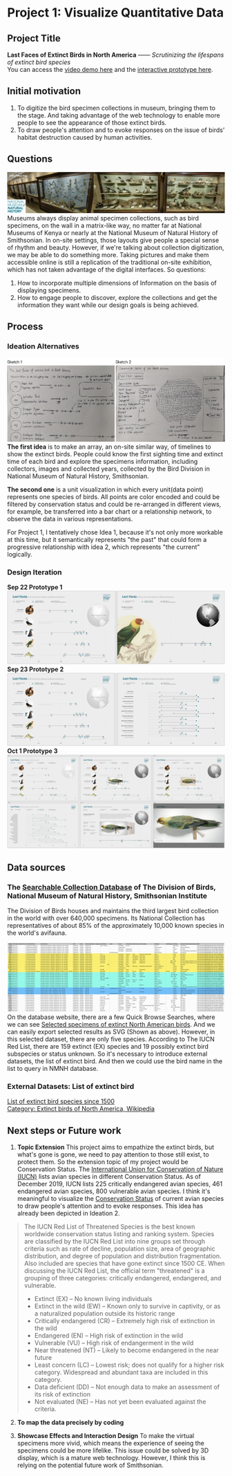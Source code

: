 # Project 1: Visualize Quantitative Data
## Project Title
**Last Faces of Extinct Birds in North America**
*—— Scrutinizing the lifespans of extinct bird species*  
You can access the [video demo here](https://drive.google.com/file/d/10he8j2Y-nkIiiT9rWQodgpLHfQhFkddu/view?usp=sharing) and the [interactive prototype here](https://www.figma.com/proto/Ew2tDcc3rdeNUJPzOaTEnr/Major-Studio-1-Project-1?node-id=1%3A2&viewport=798%2C473%2C0.10880535840988159&scaling=scale-down-width).

## Initial motivation
1. To digitize the bird specimen collections in museum, bringing them to the stage. And taking advantage of the web technology to enable more people to see the appearance of those extinct birds.
2. To draw people's attention and to evoke responses on the issue of birds’ habitat destruction caused by human activities.

## Questions
![Image of museum_display](./museum_display.jpg)
Museums always display animal specimen collections, such as bird specimens, on the wall in a matrix-like way, no matter far at National Museums of Kenya or nearly at the National Museum of Natural History of Smithsonian. In on-site settings, those layouts give people a special sense of rhythm and beauty. However, if we're talking about collection digitization, we may be able to do something more. Taking pictures and make them accessible online is still a replication of the traditional on-site exhibition, which has not taken advantage of the digital interfaces.
So questions:
1. How to incorporate multiple dimensions of Information on the basis of displaying specimens.
2. How to engage people to discover, explore the collections and get the information they want while our design goals is being achieved.

## Process
### Ideation Alternatives
![Image of Ideation](./sketches.jpg)
**The first idea** is to make an array, an on-site similar way, of timelines to show the extinct birds. People could know the first sighting time and extinct time of each bird and explore the specimens information, including collectors, images and collected years, collected by the Bird Division in National Museum of Natural History, Smithsonian.  

**The second one** is a unit visualization in which every unit(data point) represents one species of birds. All points are color encoded and could be filtered by conservation status and could be re-arranged in different views, for example, be transferred into a bar chart or a relationship network, to observe the data in various representations.

For Project 1, I tentatively chose Idea 1, because it's not only more workable at this time, but it semantically represents "the past" that could form a progressive relationship with idea 2, which represents "the current" logically.

### Design Iteration
**Sep 22 Prototype 1**
![Image of dataset](./mockup1.png)
**Sep 23 Prototype 2**
![Image of dataset](./mockup2.png)
**Oct 1 Prototype 3**
![Image of dataset](./mockup3.png)

## Data sources
### The [Searchable Collection Database](https://collections.nmnh.si.edu/search/birds/) of The Division of Birds, National Museum of Natural History, Smithsonian Institute
The Division of Birds houses and maintains the third largest bird collection in the world with over 640,000 specimens. Its National Collection has representatives of about 85% of the approximately 10,000 known species in the world's avifauna.

![Image of dataset](./dataset.png)
On the database website, there are a few Quick Browse Searches, where we can see [Selected specimens of extinct North American birds](https://collections.nmnh.si.edu/search/birds/?v=l1). And we can easily export selected results as SVG (Shown as above). However, in this selected dataset, there are only five species. According to The IUCN Red List, there are 159 extinct (EX) species and 19 possibly extinct bird subspecies or status unknown. So it's necessary to introduce external datasets, the list of extinct bird. And then we could use the bird name in the list to query in NMNH database.

### External Datasets: List of extinct bird
[List of extinct bird species since 1500](https://en.wikipedia.org/wiki/List_of_extinct_bird_species_since_1500#cite_ref-4)    
[Category: Extinct birds of North America, Wikipedia](https://en.wikipedia.org/wiki/Category:Extinct_birds_of_North_America)

## Next steps or Future work
1. **Topic Extension** This project aims to empathize the extinct birds, but what's gone is gone, we need to pay attention to those still exist, to protect them. So the extension topic of my project would be Conservation Status. The [International Union for Conservation of Nature (IUCN)](https://en.wikipedia.org/wiki/International_Union_for_Conservation_of_Nature) lists avian species in different Conservation Status. As of December 2019, IUCN lists 225 critically endangered avian species, 461 endangered avian species, 800 vulnerable avian species. I think it's meaningful to visualize the [Conservation Status](https://en.wikipedia.org/wiki/Conservation_status) of current avian species to draw people's attention and to evoke responses. This idea has already been depicted in Ideation 2.  

> The IUCN Red List of Threatened Species is the best known worldwide conservation status listing and ranking system. Species are classified by the IUCN Red List into nine groups set through criteria such as rate of decline, population size, area of geographic distribution, and degree of population and distribution fragmentation. Also included are species that have gone extinct since 1500 CE. When discussing the IUCN Red List, the official term "threatened" is a grouping of three categories: critically endangered, endangered, and vulnerable.
> * Extinct (EX) – No known living individuals
> * Extinct in the wild (EW) – Known only to survive in captivity, or as a naturalized population outside its historic range
> * Critically endangered (CR) – Extremely high risk of extinction in the wild
> * Endangered (EN) – High risk of extinction in the wild
> * Vulnerable (VU) – High risk of endangerment in the wild
> * Near threatened (NT) – Likely to become endangered in the near future
> * Least concern (LC) – Lowest risk; does not qualify for a higher risk category. Widespread and abundant taxa are included in this category.
> * Data deficient (DD) – Not enough data to make an assessment of its risk of extinction
> * Not evaluated (NE) – Has not yet been evaluated against the criteria.

2. **To map the data precisely by coding**

3. **Showcase Effects and Interaction Design** To make the virtual specimens more vivid, which means the experience of seeing the specimens could be more lifelike. This issue could be solved by 3D display, which is a mature web technology. However, I think this is relying on the potential future work of Smithsonian.
